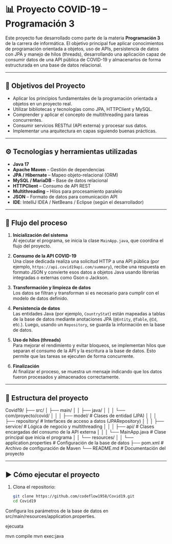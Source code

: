 # 📊 Proyecto COVID-19 – Programación 3

Este proyecto fue desarrollado como parte de la materia **Programación 3** de la carrera de informática. El objetivo principal fue aplicar conocimientos de programación orientada a objetos, uso de APIs, persistencia de datos con JPA y manejo de hilos (threads), desarrollando una aplicación capaz de consumir datos de una API pública de COVID-19 y almacenarlos de forma estructurada en una base de datos relacional.

---

## 🎯 Objetivos del Proyecto

- Aplicar los principios fundamentales de la programación orientada a objetos en un proyecto real.
- Utilizar bibliotecas y tecnologías como JPA, HTTPClient y MySQL.
- Comprender y aplicar el concepto de multithreading para tareas concurrentes.
- Consumir servicios RESTful (API externa) y procesar sus datos.
- Implementar una arquitectura en capas siguiendo buenas prácticas.

---

## ⚙️ Tecnologías y herramientas utilizadas

- **Java 17**
- **Apache Maven** – Gestión de dependencias
- **JPA / Hibernate** – Mapeo objeto-relacional (ORM)
- **MySQL / MariaDB** – Base de datos relacional
- **HTTPClient** – Consumo de API REST
- **Multithreading** – Hilos para procesamiento paralelo
- **JSON** – Formato de datos para comunicación API
- **IDE**: IntelliJ IDEA / NetBeans / Eclipse (según el desarrollador)

---

## 🔁 Flujo del proceso

1. **Inicialización del sistema**  
   Al ejecutar el programa, se inicia la clase `MainApp.java`, que coordina el flujo del proyecto.

2. **Consumo de la API COVID-19**  
   Una clase dedicada realiza una solicitud HTTP a una API pública (por ejemplo, `https://api.covid19api.com/summary`), recibe una respuesta en formato JSON y convierte esos datos a objetos Java usando librerías integradas o externas como Gson o Jackson.

3. **Transformación y limpieza de datos**  
   Los datos se filtran y transforman si es necesario para cumplir con el modelo de datos definido.

4. **Persistencia de datos**  
   Las entidades Java (por ejemplo, `CountryStat`) están mapeadas a tablas de la base de datos mediante anotaciones JPA (`@Entity`, `@Table`, `@Id`, etc.). Luego, usando un `Repository`, se guarda la información en la base de datos.

5. **Uso de hilos (threads)**  
   Para mejorar el rendimiento y evitar bloqueos, se implementan hilos que separan el consumo de la API y la escritura a la base de datos. Esto permite que las tareas se ejecuten de forma concurrente.

6. **Finalización**  
   Al finalizar el proceso, se muestra un mensaje indicando que los datos fueron procesados y almacenados correctamente.

---

## 📁 Estructura del proyecto

Covid19/
├── src/
│ ├── main/
│ │ ├── java/
│ │ │ └── com/proyecto/covid/
│ │ │ ├── model/ # Clases de entidad (JPA)
│ │ │ ├── repository/ # Interfaces de acceso a datos (JPARepository)
│ │ │ ├── service/ # Lógica de negocio y multithreading
│ │ │ ├── api/ # Clases encargadas del consumo de la API externa
│ │ │ └── MainApp.java # Clase principal que inicia el programa
│ │ └── resources/
│ │ └── application.properties # Configuración de la base de datos
├── pom.xml # Archivo de configuración de Maven └── README.md # Documentación del proyecto

---

## ▶️ Cómo ejecutar el proyecto

1. Clona el repositorio:
   ```bash
   git clone https://github.com/codeflow1958/Covid19.git
   cd Covid19
   ```

Configura los parámetros de la base de datos en
src/main/resources/application.properties.

ejecuata

mvn compile
mvn exec:java

